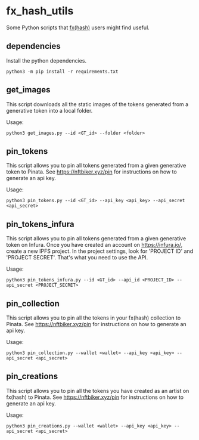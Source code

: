 # fx_hash_utils

Some Python scripts that [fx(hash)](https://fxhash.xyz/) users might find useful.

## dependencies

Install the python dependencies.

```
python3 -m pip install -r requirements.txt
```

## get_images

This script downloads all the static images of the tokens generated from a generative token into a local folder.

Usage:
```
python3 get_images.py --id <GT_id> --folder <folder>
```

## pin_tokens

This script allows you to pin all tokens generated from a given generative token to Pinata.
See https://nftbiker.xyz/pin for instructions on how to generate an api key.

Usage:
```
python3 pin_tokens.py --id <GT_id> --api_key <api_key> --api_secret <api_secret>
```

## pin_tokens_infura

This script allows you to pin all tokens generated from a given generative token on Infura. Once you have created an account on https://infura.io/, create a new IPFS project. In the project settings, look for 'PROJECT ID' and 'PROJECT SECRET'. That's what you need to use the API.

Usage:
```
python3 pin_tokens_infura.py --id <GT_id> --api_id <PROJECT_ID> --api_secret <PROJECT_SECRET>
```

## pin_collection

This script allows you to pin all the tokens in your fx(hash) collection to Pinata.
See https://nftbiker.xyz/pin for instructions on how to generate an api key.

Usage:
```
python3 pin_collection.py --wallet <wallet> --api_key <api_key> --api_secret <api_secret>
```

## pin_creations

This script allows you to pin all the tokens you have created as an artist on fx(hash) to Pinata.
See https://nftbiker.xyz/pin for instructions on how to generate an api key.

Usage:
```
python3 pin_creations.py --wallet <wallet> --api_key <api_key> --api_secret <api_secret>
```
